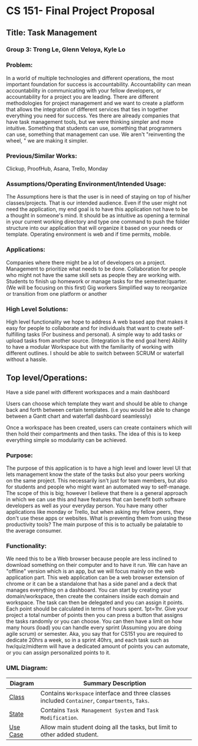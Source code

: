 # CS 151- Final Project Proposal

## Title: Task Management

### Group 3: Trong Le, Glenn Veloya, Kyle Lo

### Problem:
In a world of multiple technologies and different operations, the most important foundation for success is accountability. Accountability can mean accountability in communicating with your fellow developers, or accountability for a project you are leading. There are different methodologies for project management and we want to create a platform that allows the integration of different services that ties in together everything you need for success. Yes there are already companies that have task management tools, but we were thinking simpler and more intuitive. Something that students can use, something that programmers can use, something that management can use. We aren't "reinventing the wheel, " we are making it simpler.

### Previous/Similar Works:
Clickup, ProofHub, Asana, Trello, Monday

### Assumptions/Operating Environment/Intended Usage:
The Assumptions here is that the user is in need of staying on top of his/her classes/projects. That is our intended audience. Even if the user might not need the application, my end goal is to have this application not have to be a thought in someone's mind. It should be as intuitive as opening a terminal in your current working directory and type one command to push the folder structure into our application that will organize it based on your needs or template. Operating environment is web and if time permits, mobile.

### Applications:
Companies where there might be a lot of developers on a project.
Management to prioritize what needs to be done.
Collaboration for people who might not have the same skill sets as people they are working with.
Students to finish up homework or manage tasks for the semester/quarter. (We will be focusing on this first)
Gig workers
Simplified way to reorganize or transition from one platform or another
 
### High Level Solutions: 
High level functionality we hope to address
A web based app that makes it easy for people to collaborate and for individuals that want to create self-fulfilling tasks (For business and personal).
A simple way to add tasks or upload tasks from another source. (Integration is the end goal here)
Ability to have a modular Workspace but with the familiarity of working with different outlines. I should be able to switch between SCRUM or waterfall without a hassle.

## Top level/Operations:
Have a side panel with different workspaces and a main dashboard

Users can choose which template they want and should be able to change back and forth between certain templates. (i.e you would be able to change between a Gantt chart and waterfall dashboard seamlessly)

Once a workspace has been created, users can create containers which will then hold their compartments and then tasks. The idea of this is to keep everything simple so modularity can be achieved.

### Purpose:
The purpose of this application is to have a high level and lower level UI that lets management know the state of the tasks but also your peers working on the same project. This necessarily isn't just for team members, but also for students and people who might want an automated way to self-manage. The scope of this is big; however I believe that there is a general approach in which we can use this and have features that can benefit both software developers as well as your everyday person. You have many other applications like monday or Trello, but when asking my fellow peers, they don't use these apps or websites. What is preventing them from using these productivity tools? The main purpose of this is to actually be palatable to the average consumer.

### Functionality:
We need this to be a Web browser because people are less inclined to download something on their computer and to have it run. We can have an "offline" version which is an app, but we will focus mainly on the web application part. This web application can be a web browser extension of chrome or it can be a standalone that has a side panel and a deck that manages everything on a dashboard. You can start by creating your domain/workspace, then create the containers inside each domain and workspace. The task can then be delegated and you can assign it points. Each point should be calculated in terms of hours spent. 1pt=1hr. Give your project a total number of points then you can press a button that assigns the tasks randomly or you can choose. You can then have a limit on how many hours (load) you can handle every sprint (Assuming you are doing agile scrum) or semester. Aka, you say that for CS151 you are required to dedicate 20hrs a week, so in a sprint 40hrs, and each task such as hw/quiz/midterm will have a dedicated amount of points you can automate, or you can assign personalized points to it. 


### UML Diagram: 
|Diagram|Summary Description|
|--|--|
|[Class](https://github.com/TrongQuocLe/CS151-TaskManagement/blob/main/diagrams/TaskManagementClassDiagram.pdf) |Contains `Workspace` interface and three classes included `Container`, `Compartments`, `Taks`.
|[State](https://github.com/TrongQuocLe/CS151-TaskManagement/blob/main/diagrams/Trong_Le_TaskManagement_StateDiagram.pdf) |Contains `Task Management System` and `Task Modification`.
|[Use Case](https://github.com/TrongQuocLe/CS151-TaskManagement/blob/main/diagrams/Use%20Case%20Diagram.pdf) |Allow main student doing all the tasks, but limit to other added student. 

